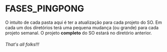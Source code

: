 # FASES_PINGPONG
O intuito de cada pasta aqui é ter a atualização para cada projeto do SO.
Em cada um dos diretórios terá uma pequena mudança (ou grande) para cada projeto semanal. O projeto **completo** do SO estará no diretório anterior.
###### That's all folks!!!
